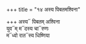 +++
title = "१४ अस्य पिबतमश्विना"

+++
अस्य᳓ पिबतम् अश्विना  
युव᳓म् म᳓दस्य चा᳓रुणः  
म᳓ध्वो रात᳓स्य धिष्णिया